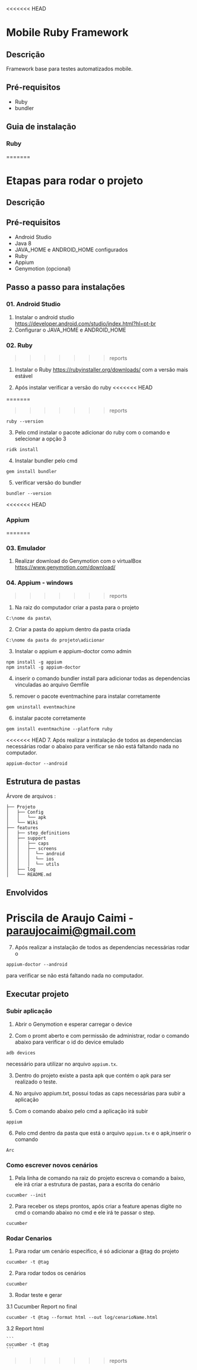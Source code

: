<<<<<<< HEAD
# Mobile Ruby Framework 

## Descrição

Framework base para testes automatizados mobile.

## Pré-requisitos

- Ruby
- bundler

## Guia de instalação

### Ruby 
=======
# Etapas para rodar o projeto 

## Descrição 

## Pré-requisitos

- Android Studio
- Java 8
- JAVA_HOME e ANDROID_HOME configurados
- Ruby
- Appium
- Genymotion (opcional)

## Passo a passo para instalações

### 01. Android Studio 

1. Instalar o android studio https://developer.android.com/studio/index.html?hl=pt-br 
2. Configurar o JAVA_HOME e ANDROID_HOME

### 02. Ruby 
>>>>>>> reports

1. Instalar o Ruby https://rubyinstaller.org/downloads/ com a versão mais estável 

2. Após instalar verificar a versão do ruby 
<<<<<<< HEAD

=======
>>>>>>> reports
```
ruby --version
```
3. Pelo cmd instalar o pacote adicionar do ruby com o comando e selecionar a opção 3 

```
ridk install
``` 

4. Instalar bundler pelo cmd 

```
gem install bundler
``` 

5. verificar versão do bundler 

```
bundler --version
```

<<<<<<< HEAD
### Appium 
=======
### 03. Emulador
1. Realizar download do Genymotion com o virtualBox https://www.genymotion.com/download/

### 04. Appium - windows
>>>>>>> reports

1. Na raiz do computador criar a pasta para o projeto 
```
C:\nome da pasta\
```
2. Criar a pasta do appium dentro da pasta criada
```
C:\nome da pasta do projeto\adicionar
```
3. Instalar o appium e appium-doctor como admin 
```
npm install -g appium
npm install -g appium-doctor 
```
4. inserir o comando bundler install para adicionar todas as dependencias vinculadas ao arquivo Gemfile

5. remover o pacote eventmachine para instalar corretamente 
```
gem uninstall eventmachine
```
6. instalar pacote corretamente
```
gem install eventmachine --platform ruby
```
<<<<<<< HEAD
7. Após realizar a instalação de todos as dependencias necessárias rodar o abaixo para verificar se não está faltando nada no computador.

``` 
appium-doctor --android
```

## Estrutura de pastas 

Árvore de arquivos :
```
├── Projeto
│   ├── Config
│   │   └── apk
│   └── Wiki
├── features
│   ├── step_definitions
│   ├── support
│   │   ├── caps
│   │   ├── screens
│   │   │  └── android
│   │   │  └── ios
│   │   │  └── utils
│   ├── log
│   └── README.md
```

## Envolvidos

Priscila de Araujo Caimi - paraujocaimi@gmail.com
=======
7. Após realizar a instalação de todos as dependencias necessárias rodar o 
``` 
appium-doctor --android
```
para verificar se não está faltando nada no computador.

## Executar projeto

### Subir aplicação 

1. Abrir o Genymotion e esperar carregar o device 

2. Com o promt aberto e com permissão de administrar, rodar o comando abaixo para verificar o id do device emulado 

 ```
 adb devices
 ``` 
necessário para utilizar no arquivo ```appium.tx```.

3. Dentro do projeto existe a pasta apk que contém o  apk para ser realizado o teste.

4. No arquivo appium.txt, possui todas as caps necessárias para subir a aplicação 

5. Com o comando abaixo pelo cmd a aplicação irá subir

```
appium
``` 
 
6. Pelo cmd dentro da pasta que está o arquivo ```appium.tx``` e o apk,inserir o comando 
```
Arc
```

### Como escrever novos cenários 

1. Pela linha de comando na raiz do projeto escreva o comando a baixo, ele irá criar a estrutura de pastas, para a escrita do cenário

```
cucumber --init
``` 

2. Para receber os steps prontos, após criar a feature apenas digite no cmd o comando abaixo no cmd e ele irá te passar o step. 

```
cucumber
```

### Rodar Cenarios


1. Para rodar um cenário especifico, é só adicionar a @tag do projeto 

```
cucumber -t @tag 
```

2. Para rodar todos os cenários 

```
cucumber
```

3. Rodar teste e gerar 

3.1 Cucumber Report no final 

```
cucumber -t @tag --format html --out log/cenarioName.html
```

3.2 Report html 

    ```
    cucumber -t @tag 
    ```

>>>>>>> reports

